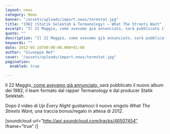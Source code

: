 ```yaml
---
layout: news
category: News
banner: "/assets/uploads/import.news/termstat.jpg"
title: "1982 (Statik Selektah & Termanology) – What The Streets Want"
excerpt: "Il 22 Maggio, come avevamo già annunciato, sarà pubblicato il nuovo album dei 1982, il team formato dal rapper Termanology e dal producer Statik Selektah. Dopo il video di Up Every Night gustiamoci il nuovo singolo What The Streets Want, una traccia bonus/regalo in attesa di 2012.  [soundcloud url=”http://api.soundcloud.com/tracks/46507454″ iframe=”true” "
quote: ""
description: "Il 22 Maggio, come avevamo già annunciato, sarà pubblicato il nuovo album dei 1982, il team formato dal rapper Termanology e dal producer Statik Selektah. Dopo il video di Up Every Night gustiamoci il nuovo singolo What The Streets Want, una traccia bonus/regalo in attesa di 2012.  [soundcloud url=”http://api.soundcloud.com/tracks/46507454″ iframe=”true” "
keywords: ""
date: 2012-05-16T00:00:00.000+01:00
author: "Giuseppe Net"
cover: "/assets/uploads/import.news/termstat.jpg"
pagination:
  enabled: true

---
```


Il 22 Maggio,[ come avevamo già annunciato, ](https://hotmc.com/novita-da-psycho-realm-reks-statik-selektah-termanology/)sarà pubblicato il nuovo album dei 1982, il team formato dal rapper Termanology e dal producer Statik Selektah.

Dopo il video di _Up Every Night_ gustiamoci il nuovo singolo _What The Streets Want,_ una traccia bonus/regalo in attesa di _2012._

 \[soundcloud url=”http://api.soundcloud.com/tracks/46507454″ iframe=”true” /\]